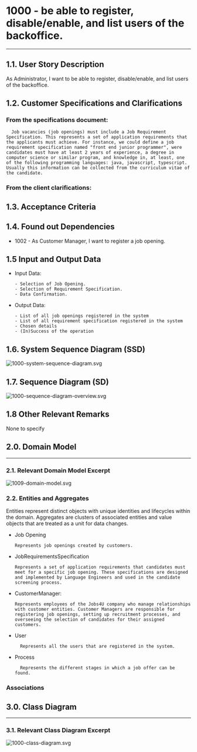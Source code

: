 # 1000 - be able to register, disable/enable, and list users of the backoffice.
--------

## 1.1. User Story Description

As Administrator, I want to be able to register, disable/enable, and list users of the backoffice.

## 1.2. Customer Specifications and Clarifications

### From the specifications document:

      Job vacancies (job openings) must include a Job Requirement Specification. This represents a set of application requirements that the applicants must achieve. For instance, we could define a job requirement specification named "front end junior programmer", were candidates must have at least 2 years of experience, a degree in computer science or similar program, and knowledge in, at least, one of the following programming languages: java, javascript, typescript. Usually this information can be collected from the curriculum vitae of the candidate.

### From the client clarifications:

## 1.3. Acceptance Criteria

## 1.4. Found out Dependencies

* 1002 - As Customer Manager, I want to register a job opening.

## 1.5 Input and Output Data

* Input Data:

      - Selection of Job Opening.
      - Selection of Requirement Specification.
      - Data Confirmation.

* Output Data:

      - List of all job openings registered in the system
      - List of all requirement specification registered in the system
      - Chosen details
      - (In)Success of the operation

## 1.6. System Sequence Diagram (SSD)

![1000-system-sequence-diagram.svg](1000-system-sequence-diagram.svg)

## 1.7. Sequence Diagram (SD)

![1000-sequence-diagram-overview.svg](1000-sequence-diagram-overview.svg)

## 1.8 Other Relevant Remarks

None to specify

## 2.0. Domain Model

----------------

### 2.1. Relevant Domain Model Excerpt

![1009-domain-model.svg](1009-domain-model.svg)

### 2.2. Entities and Aggregates

Entities represent distinct objects with unique identities and lifecycles within the domain. Aggregates are clusters of associated entities and value objects that are treated as a unit for data changes.

* Job Opening

      Represents job openings created by customers.

* JobRequirementsSpecification

      Represents a set of application requirements that candidates must meet for a specific job opening. These specifications are designed and implemented by Language Engineers and used in the candidate screening process.

* CustomerManager:

      Represents employees of the Jobs4U company who manage relationships with customer entities. Customer Managers are responsible for registering job openings, setting up recruitment processes, and overseeing the selection of candidates for their assigned customers.
* User

        Represents all the users that are registered in the system.

* Process

        Represents the different stages in which a job offer can be found.

### Associations



## 3.0. Class Diagram

------------------

### 3.1. Relevant Class Diagram Excerpt

![1000-class-diagram.svg](1000-class-diagram.svg)